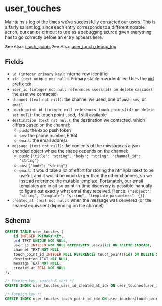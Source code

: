# user_touches

Maintains a log of the times we've successfully contacted our users. This is a
fairly salient log, since each entry corresponds to a different notable action,
but can be difficult to use as a debugging source given everything has to go
correctly before an entry appears here.

See Also: [touch_points](./touch_points.md)
See Also: [user_touch_debug_log](./user_touch_debug_log.md)

## Fields

- `id (integer primary key)`: Internal row identifier
- `uid (text unique not null)`: Primary stable row identifier. Uses the
  [uid prefix](../uid_prefixes.md) `tch`
- `user_id (integer not null references users(id) on delete cascade)`: the user
  we contacted
- `channel (text not null)`: the channel we used, one of `push`, `sms`, or `email`
- `touch_point_id (integer null references touch_points(id) on delete set null)`:
  the touch point used, if still available
- `destination (text not null)`: the destination we contacted, which differs based
  on the channel:
  - `push`: the expo push token
  - `sms`: the phone number, E.164
  - `email`: the email address
- `message (text not null)`: the contents of the message as a json encoded object
  where the shape depends on the channel:
  - `push`: `{"title": "string", "body": "string", "channel_id": "string"}`
  - `sms`: `{"body": "string"}`
  - `email`: it would take a lot of effort for storing the html/plaintext to be
    useful, and it would be much larger than the other channels, so we instead
    reference the mutable template. Fortunately, our email templates are in git
    so point-in-time discovery is possible manually to figure out exactly what
    email they received.
    Hence: `{"subject": "string", "template": "string", "template_parameters": {}}`
- `created_at (real not null)`: when the message was delivered (or the nearest
  equivalent depending on the channel)

## Schema

```sql
CREATE TABLE user_touches (
    id INTEGER PRIMARY KEY,
    uid TEXT UNIQUE NOT NULL,
    user_id INTEGER NOT NULL REFERENCES users(id) ON DELETE CASCADE,
    channel TEXT NOT NULL,
    touch_point_id INTEGER NULL REFERENCES touch_points(id) ON DELETE SET NULL,
    destination TEXT NOT NULL,
    message TEXT NOT NULL,
    created_at REAL NOT NULL
);

/* Foreign key, search & sort */
CREATE INDEX user_touches_user_id_created_at_idx ON user_touches(user_id, created_at);

/* Foreign key */
CREATE INDEX user_touches_touch_point_id_idx ON user_touches(touch_point_id);
```
